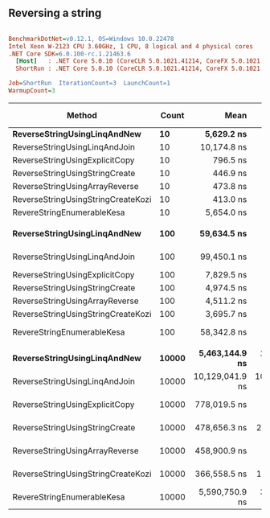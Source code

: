 ## Reversing a string

``` ini

BenchmarkDotNet=v0.12.1, OS=Windows 10.0.22478
Intel Xeon W-2123 CPU 3.60GHz, 1 CPU, 8 logical and 4 physical cores
.NET Core SDK=6.0.100-rc.1.21463.6
  [Host]   : .NET Core 5.0.10 (CoreCLR 5.0.1021.41214, CoreFX 5.0.1021.41214), X64 RyuJIT
  ShortRun : .NET Core 5.0.10 (CoreCLR 5.0.1021.41214, CoreFX 5.0.1021.41214), X64 RyuJIT

Job=ShortRun  IterationCount=3  LaunchCount=1  
WarmupCount=3  

```
|                             Method | Count |            Mean |           Error |        StdDev | Ratio | RatioSD |     Gen 0 | Gen 1 | Gen 2 |  Allocated |
|----------------------------------- |------ |----------------:|----------------:|--------------:|------:|--------:|----------:|------:|------:|-----------:|
|       **ReverseStringUsingLinqAndNew** |    **10** |      **5,629.2 ns** |      **2,354.7 ns** |     **129.07 ns** |  **1.00** |    **0.00** |    **1.3504** |     **-** |     **-** |     **5840 B** |
|      ReverseStringUsingLinqAndJoin |    10 |     10,174.8 ns |      6,955.8 ns |     381.27 ns |  1.81 |    0.11 |    3.2501 |     - |     - |    14080 B |
|     ReverseStringUsingExplicitCopy |    10 |        796.5 ns |        813.2 ns |      44.58 ns |  0.14 |    0.01 |    0.4444 |     - |     - |     1920 B |
|     ReverseStringUsingStringCreate |    10 |        446.9 ns |        179.6 ns |       9.84 ns |  0.08 |    0.00 |    0.2222 |     - |     - |      960 B |
|     ReverseStringUsingArrayReverse |    10 |        473.8 ns |        332.8 ns |      18.24 ns |  0.08 |    0.00 |    0.4444 |     - |     - |     1920 B |
| ReverseStringUsingStringCreateKozi |    10 |        413.0 ns |        400.9 ns |      21.98 ns |  0.07 |    0.00 |    0.2222 |     - |     - |      960 B |
|         RevereStringEnumerableKesa |    10 |      5,654.0 ns |      3,529.0 ns |     193.44 ns |  1.01 |    0.06 |    1.2741 |     - |     - |     5520 B |
|                                    |       |                 |                 |               |       |         |           |       |       |            |
|       **ReverseStringUsingLinqAndNew** |   **100** |     **59,634.5 ns** |     **37,803.8 ns** |   **2,072.15 ns** |  **1.00** |    **0.00** |   **13.4888** |     **-** |     **-** |    **58400 B** |
|      ReverseStringUsingLinqAndJoin |   100 |     99,450.1 ns |     59,255.2 ns |   3,247.98 ns |  1.67 |    0.10 |   32.5928 |     - |     - |   140800 B |
|     ReverseStringUsingExplicitCopy |   100 |      7,829.5 ns |      1,574.0 ns |      86.28 ns |  0.13 |    0.01 |    4.4403 |     - |     - |    19200 B |
|     ReverseStringUsingStringCreate |   100 |      4,974.5 ns |      2,016.7 ns |     110.54 ns |  0.08 |    0.00 |    2.2202 |     - |     - |     9600 B |
|     ReverseStringUsingArrayReverse |   100 |      4,511.2 ns |      1,803.7 ns |      98.87 ns |  0.08 |    0.00 |    4.4479 |     - |     - |    19200 B |
| ReverseStringUsingStringCreateKozi |   100 |      3,695.7 ns |      2,512.8 ns |     137.74 ns |  0.06 |    0.00 |    2.2240 |     - |     - |     9600 B |
|         RevereStringEnumerableKesa |   100 |     58,342.8 ns |     71,413.6 ns |   3,914.42 ns |  0.98 |    0.09 |   12.7563 |     - |     - |    55200 B |
|                                    |       |                 |                 |               |       |         |           |       |       |            |
|       **ReverseStringUsingLinqAndNew** | **10000** |  **5,463,144.9 ns** |  **1,521,092.1 ns** |  **83,376.19 ns** |  **1.00** |    **0.00** | **1351.5625** |     **-** |     **-** |  **5840000 B** |
|      ReverseStringUsingLinqAndJoin | 10000 | 10,129,041.9 ns | 10,008,567.7 ns | 548,603.37 ns |  1.85 |    0.07 | 3250.0000 |     - |     - | 14080000 B |
|     ReverseStringUsingExplicitCopy | 10000 |    778,019.5 ns |     32,219.2 ns |   1,766.04 ns |  0.14 |    0.00 |  444.3359 |     - |     - |  1920000 B |
|     ReverseStringUsingStringCreate | 10000 |    478,656.3 ns |    290,261.2 ns |  15,910.20 ns |  0.09 |    0.00 |  222.1680 |     - |     - |   960000 B |
|     ReverseStringUsingArrayReverse | 10000 |    458,900.9 ns |     87,866.8 ns |   4,816.27 ns |  0.08 |    0.00 |  444.8242 |     - |     - |  1920000 B |
| ReverseStringUsingStringCreateKozi | 10000 |    366,558.5 ns |    188,889.5 ns |  10,353.67 ns |  0.07 |    0.00 |  222.1680 |     - |     - |   960000 B |
|         RevereStringEnumerableKesa | 10000 |  5,590,750.9 ns |  3,059,727.3 ns | 167,713.98 ns |  1.02 |    0.04 | 1273.4375 |     - |     - |  5520000 B |
